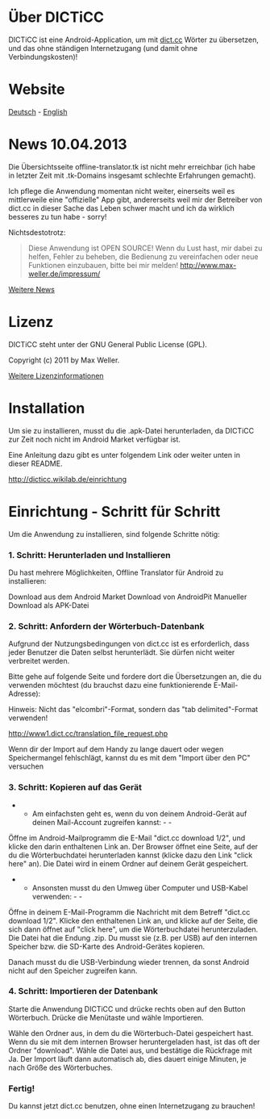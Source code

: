 
Über DICTiCC
============

DICTiCC ist eine Android-Application, um mit <a href="http://dict.cc">dict.cc</a> Wörter zu übersetzen, und das ohne ständigen Internetzugang (und damit ohne Verbindungskosten)!


Website
=======

<a href="http://dicticc.wikilab.de/">Deutsch</a> - <a href="http://dicticc.wiki-lab.net/">English</a>

News 10.04.2013
===============

Die Übersichtsseite offline-translator.tk ist nicht mehr erreichbar (ich habe in letzter Zeit mit .tk-Domains insgesamt schlechte Erfahrungen gemacht).

Ich pflege die Anwendung momentan nicht weiter, einerseits weil es mittlerweile eine "offizielle" App gibt, andererseits weil mir der Betreiber von dict.cc in dieser Sache das Leben schwer macht und ich da wirklich besseres zu tun habe - sorry!

Nichtsdestotrotz:
> Diese Anwendung ist OPEN SOURCE! Wenn du Lust hast, mir dabei zu helfen, 
> Fehler zu beheben, die Bedienung zu vereinfachen oder neue Funktionen 
> einzubauen, bitte bei mir melden!
> http://www.max-weller.de/impressum/

[Weitere News](http://dicticc.wikilab.de/offline-translator-for-android/news/)

Lizenz
======

DICTiCC steht unter der GNU General Public License (GPL).

Copyright (c) 2011 by Max Weller.

<a href="http://dicticc.wikilab.de/lizenz">Weitere Lizenzinformationen</a>




Installation
============

Um sie zu installieren, musst du die .apk-Datei herunterladen, da DICTiCC zur Zeit noch nicht im Android Market verfügbar ist.

Eine Anleitung dazu gibt es unter folgendem Link oder weiter unten in dieser README.

http://dicticc.wikilab.de/einrichtung



Einrichtung - Schritt für Schritt
=================================

Um die Anwendung zu installieren, sind folgende Schritte nötig:

### 1. Schritt: Herunterladen und Installieren

Du hast mehrere Möglichkeiten, Offline Translator für Android zu installieren:

Download aus dem Android Market
Download von AndroidPit
Manueller Download als APK-Datei


### 2. Schritt: Anfordern der Wörterbuch-Datenbank

Aufgrund der Nutzungsbedingungen von dict.cc ist es erforderlich, dass jeder Benutzer die Daten selbst herunterlädt. Sie dürfen nicht weiter verbreitet werden.

Bitte gehe auf folgende Seite und fordere dort die Übersetzungen an, die du verwenden möchtest (du brauchst dazu eine funktionierende E-Mail-Adresse):

Hinweis: Nicht das "elcombri"-Format, sondern das "tab delimited"-Format verwenden!

http://www1.dict.cc/translation_file_request.php

Wenn dir der Import auf dem Handy zu lange dauert oder wegen Speichermangel fehlschlägt, kannst du es mit dem "Import über den PC" versuchen


### 3. Schritt: Kopieren auf das Gerät

- - Am einfachsten geht es, wenn du von deinem Android-Gerät auf deinen Mail-Account zugreifen kannst: - -

Öffne im Android-Mailprogramm die E-Mail "dict.cc download 1/2", und klicke den darin enthaltenen Link an. Der Browser öffnet eine Seite, auf der du die Wörterbuchdatei herunterladen kannst (klicke dazu den Link "click here" an). Die Datei wird in einem Ordner auf deinem Gerät gespeichert.


- - Ansonsten musst du den Umweg über Computer und USB-Kabel verwenden: - -

Öffne in deinem E-Mail-Programm die Nachricht mit dem Betreff "dict.cc download 1/2". Klicke den enthaltenen Link an, und klicke auf der Seite, die sich dann öffnet auf "click here", um die Wörterbuchdatei herunterzuladen. Die Datei hat die Endung .zip. Du musst sie (z.B. per USB) auf den internen Speicher bzw. die SD-Karte des Android-Gerätes kopieren.

Danach musst du die USB-Verbindung wieder trennen, da sonst Android nicht auf den Speicher zugreifen kann.





### 4. Schritt: Importieren der Datenbank

Starte die Anwendung DICTiCC und drücke rechts oben auf den Button Wörterbuch. Drücke die Menütaste und wähle Importieren.

Wähle den Ordner aus, in dem du die Wörterbuch-Datei gespeichert hast. Wenn du sie mit dem internen Browser heruntergeladen hast, ist das oft der Ordner "download". Wähle die Datei aus, und bestätige die Rückfrage mit Ja. Der Import läuft dann automatisch ab, dies dauert einige Minuten, je nach Größe des Wörterbuches.



### Fertig!

Du kannst jetzt dict.cc benutzen, ohne einen Internetzugang zu brauchen!


